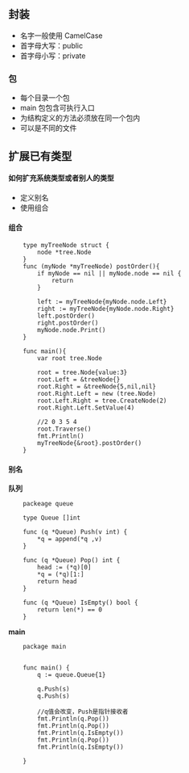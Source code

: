 ## 封装 ##

- 名字一般使用 CamelCase
- 首字母大写：public
- 首字母小写：private

### 包 ###

- 每个目录一个包
- main 包包含可执行入口
- 为结构定义的方法必须放在同一个包内
- 可以是不同的文件

## 扩展已有类型 ##
#### 如何扩充系统类型或者别人的类型 ####
- 定义别名
- 使用组合

#### 组合 ####	
	
		type myTreeNode struct {
			node *tree.Node
		}
    	func (myNode *myTreeNode) postOrder(){
			if myNode == nil || myNode.node == nil {
				return
			}

			left := myTreeNode{myNode.node.Left}
			right := myTreeNode{myNode.node.Right}
			left.postOrder()
			right.postOrder()
			myNode.node.Print()
		}

		func main(){
			var root tree.Node

			root = tree.Node{value:3}
			root.Left = &treeNode{}
			root.Right = &treeNode{5,nil,nil}
			root.Right.Left = new (tree.Node)
			root.Left.Right = tree.CreateNode(2)
			root.Right.Left.SetValue(4)
			
			//2 0 3 5 4
			root.Traverse()
			fmt.Println()
			myTreeNode{&root}.postOrder()
		}

#### 别名 ####

**队列**

    	packeage queue

		type Queue []int

		func (q *Queue) Push(v int) {
			*q = append(*q ,v)
		}

		func (q *Queue) Pop() int {
			head := (*q)[0]
			*q = (*q)[1:]
			return head
		}

		func (q *Queue) IsEmpty() bool {
			return len(*) == 0
		}

**main**

    	package main

		
		func main() {
			q := queue.Queue{1}

			q.Push(s)
			q.Push(s)
			
			//q值会改变，Push是指针接收者
			fmt.Println(q.Pop())
			fmt.Println(q.Pop())
			fmt.Println(q.IsEmpty())
			fmt.Println(q.Pop())
			fmt.Println(q.IsEmpty())
			
		}


		

